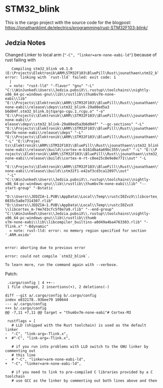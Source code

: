 STM32_blink
===========

This is the cargo project with the source code for the blogpost: https://jonathanklimt.de/electrics/programming/rust-STM32F103-blink/

## Jedzia Notes ##

Changed Linker to local arm (`"-C", "linker=arm-none-eabi-ld"`) because of rust failing with 

       Compiling stm32_blink v0.1.0 (E:\Projects\Elektronik\ARM\STM32F103\BluePill\Rust\jounathaen\stm32_blink)
    error: linking with `rust-lld` failed: exit code: 1
      |
      = note: "rust-lld" "-flavor" "gnu" "-L" "C:\\WinJunked\\Users\\Jedzia.pubsiX\\.rustup\\toolchains\\nightly-x86_64-pc-windows-gnu\\lib\\rustlib\\thumbv7m-none-
    eabi\\lib" "E:\\Projects\\Elektronik\\ARM\\STM32F103\\BluePill\\Rust\\jounathaen\\stm32_blink\\target\\thumbv7m-none-eabi\\release\\deps\\stm32_blink-29a08ed5a3
    b6d04f.stm32_blink.bjtqargo-cgu.1.rcgu.o" "-o" "E:\\Projects\\Elektronik\\ARM\\STM32F103\\BluePill\\Rust\\jounathaen\\stm32_blink\\target\\thumbv7m-none-eabi\\r
    elease\\deps\\stm32_blink-29a08ed5a3b6d04f" "--gc-sections" "-L" "E:\\Projects\\Elektronik\\ARM\\STM32F103\\BluePill\\Rust\\jounathaen\\stm32_blink\\target\\thu
    mbv7m-none-eabi\\release\\deps" "-L" "E:\\Projects\\Elektronik\\ARM\\STM32F103\\BluePill\\Rust\\jounathaen\\stm32_blink\\target\\release\\deps" "-L" "E:\\Projec
    ts\\Elektronik\\ARM\\STM32F103\\BluePill\\Rust\\jounathaen\\stm32_blink\\target\\thumbv7m-none-eabi\\release\\build\\cortex-m-b161dba4a69bc355\\out" "-L" "E:\\P
    rojects\\Elektronik\\ARM\\STM32F103\\BluePill\\Rust\\jounathaen\\stm32_blink\\target\\thumbv7m-none-eabi\\release\\build\\cortex-m-rt-c8ee25c8e9e8e771\\out" "-L
    " "E:\\Projects\\Elektronik\\ARM\\STM32F103\\BluePill\\Rust\\jounathaen\\stm32_blink\\target\\thumbv7m-none-eabi\\release\\build\\stm32f1-e42af3cd3ca12097\\out"
     "-L" "C:\\WinJunked\\Users\\Jedzia.pubsiX\\.rustup\\toolchains\\nightly-x86_64-pc-windows-gnu\\lib\\rustlib\\thumbv7m-none-eabi\\lib" "--start-group" "-Bstatic
    " "D:\\Users\\JEDZIA~1.PUB\\AppData\\Local\\Temp\\rustcI0ZvzX\\libcortex_m_rt-0835c5a8e7314307.rlib" "D:\\Users\\JEDZIA~1.PUB\\AppData\\Local\\Temp\\rustcI0ZvzX
    \\libcortex_m-74e7d3cfc5f0e7a9.rlib" "--end-group" "C:\\WinJunked\\Users\\Jedzia.pubsiX\\.rustup\\toolchains\\nightly-x86_64-pc-windows-gnu\\lib\\rustlib\\thumb
    v7m-none-eabi\\lib\\libcompiler_builtins-a0d49a4ba4763303.rlib" "-Tlink.x" "-Bdynamic"
      = note: rust-lld: error: no memory region specified for section '.ARM.exidx'
    
    
    error: aborting due to previous error
    
    error: could not compile `stm32_blink`.
    
    To learn more, run the command again with --verbose.
    
Patch:

     .cargo/config | 4 ++--
     1 file changed, 2 insertions(+), 2 deletions(-)
    
    diff --git a/.cargo/config b/.cargo/config
    index e832178..936ee79 100644
    --- a/.cargo/config
    +++ b/.cargo/config
    @@ -7,11 +7,11 @@ target = "thumbv7m-none-eabi"# Cortex-M3
     
     rustflags = [
       # LLD (shipped with the Rust toolchain) is used as the default linker
    -  "-C", "link-arg=-Tlink.x",
    +  #"-C", "link-arg=-Tlink.x",
     
       # if you run into problems with LLD switch to the GNU linker by commenting out
       # this line
    -  # "-C", "linker=arm-none-eabi-ld",
    +  "-C", "linker=arm-none-eabi-ld",
     
       # if you need to link to pre-compiled C libraries provided by a C toolchain
       # use GCC as the linker by commenting out both lines above and then
    
